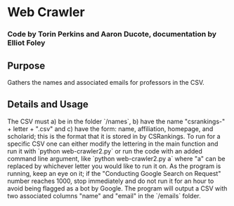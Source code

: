 <h1>Web Crawler</h1>
<h3>Code by Torin Perkins and Aaron Ducote, documentation by Elliot Foley</h3>
<h2>Purpose</h2>
Gathers the names and associated emails for professors in the CSV.
<h2>Details and Usage</h2>
The CSV must a) be in the folder `/names`, b) have the name "csrankings-" + letter + ".csv" and c) have the form: name, affiliation, homepage, and scholarid; this is the format that it is stored in by CSRankings. To run for a specific CSV one can either modify the lettering in the main function and run it with `python web-crawler2.py` or run the code with an added command line argument, like `python web-crawler2.py a` where "a" can be replaced by whichever letter you would like to run it on. As the program is running, keep an eye on it; if the "Conducting Google Search on Request" number reaches 1000, stop immediately and do not run it for an hour to avoid being flagged as a bot by Google. The program will output a CSV with two associated columns "name" and "email" in the `/emails` folder.